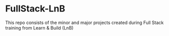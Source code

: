 # FullStack-LnB
This repo consists of the minor and major projects created during Full Stack training from Learn &amp; Build (LnB)
